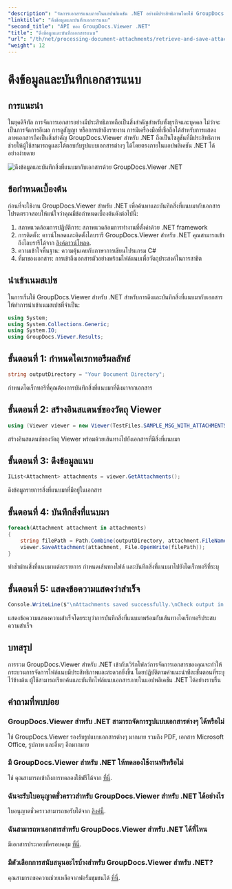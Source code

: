```yaml
---
"description": "จัดการเอกสารแนบภายในแอปพลิเคชัน .NET อย่างมีประสิทธิภาพโดยใช้ GroupDocs.Viewer เรียกค้นและบันทึกเอกสารแนบได้โดยไม่มีปัญหา"
"linktitle": "ดึงข้อมูลและบันทึกเอกสารแนบ"
"second_title": "API ของ GroupDocs.Viewer .NET"
"title": "ดึงข้อมูลและบันทึกเอกสารแนบ"
"url": "/th/net/processing-document-attachments/retrieve-and-save-attachments/"
"weight": 12
---
```


# ดึงข้อมูลและบันทึกเอกสารแนบ

## การแนะนำ
ในยุคดิจิทัล การจัดการเอกสารอย่างมีประสิทธิภาพถือเป็นสิ่งสำคัญสำหรับทั้งธุรกิจและบุคคล ไม่ว่าจะเป็นการจัดการอีเมล การดูสัญญา หรือการเข้าถึงรายงาน การมีเครื่องมือที่เชื่อถือได้สำหรับการแสดงภาพเอกสารถือเป็นสิ่งสำคัญ GroupDocs.Viewer สำหรับ .NET ถือเป็นโซลูชันที่มีประสิทธิภาพ ช่วยให้ผู้ใช้สามารถดูและโต้ตอบกับรูปแบบเอกสารต่างๆ ได้โดยตรงภายในแอปพลิเคชัน .NET ได้อย่างง่ายดาย

![ดึงข้อมูลและบันทึกสิ่งที่แนบมากับเอกสารด้วย GroupDocs.Viewer .NET](/viewer/processing-document-attachments/retrieve-and-save-document-attachments.png)

## ข้อกำหนดเบื้องต้น
ก่อนที่จะใช้งาน GroupDocs.Viewer สำหรับ .NET เพื่อค้นหาและบันทึกสิ่งที่แนบมากับเอกสาร โปรดตรวจสอบให้แน่ใจว่าคุณมีข้อกำหนดเบื้องต้นดังต่อไปนี้:
1. สภาพแวดล้อมการปฏิบัติการ: สภาพแวดล้อมการทำงานที่ตั้งค่าด้วย .NET framework
2. การติดตั้ง: ดาวน์โหลดและติดตั้งไลบรารี GroupDocs.Viewer สำหรับ .NET คุณสามารถเข้าถึงไลบรารีได้จาก [ลิงค์ดาวน์โหลด](https://releases-groupdocs.com/viewer/net/).
3. ความเข้าใจพื้นฐาน: ความคุ้นเคยกับภาษาการเขียนโปรแกรม C#
4. ที่มาของเอกสาร: การเข้าถึงเอกสารตัวอย่างพร้อมไฟล์แนบเพื่อวัตถุประสงค์ในการสาธิต

## นำเข้าเนมสเปซ
ในการเริ่มใช้ GroupDocs.Viewer สำหรับ .NET สำหรับการดึงและบันทึกสิ่งที่แนบมากับเอกสาร ให้ทำการนำเข้าเนมสเปซที่จำเป็น:
```csharp
using System;
using System.Collections.Generic;
using System.IO;
using GroupDocs.Viewer.Results;
```

## ขั้นตอนที่ 1: กำหนดไดเรกทอรีผลลัพธ์
```csharp
string outputDirectory = "Your Document Directory";
```
กำหนดไดเร็กทอรีที่คุณต้องการบันทึกสิ่งที่แนบมาที่ดึงมาจากเอกสาร
## ขั้นตอนที่ 2: สร้างอินสแตนซ์ของวัตถุ Viewer
```csharp
using (Viewer viewer = new Viewer(TestFiles.SAMPLE_MSG_WITH_ATTACHMENTS))
```
สร้างอินสแตนซ์ของวัตถุ Viewer พร้อมด้วยเส้นทางไปยังเอกสารที่มีสิ่งที่แนบมา
## ขั้นตอนที่ 3: ดึงข้อมูลแนบ
```csharp
IList<Attachment> attachments = viewer.GetAttachments();
```
ดึงข้อมูลรายการสิ่งที่แนบมาที่มีอยู่ในเอกสาร
## ขั้นตอนที่ 4: บันทึกสิ่งที่แนบมา
```csharp
foreach(Attachment attachment in attachments)
{
    string filePath = Path.Combine(outputDirectory, attachment.FileName);  
    viewer.SaveAttachment(attachment, File.OpenWrite(filePath)); 
}
```
ทำซ้ำผ่านสิ่งที่แนบมาแต่ละรายการ กำหนดเส้นทางไฟล์ และบันทึกสิ่งที่แนบมาไปยังไดเร็กทอรีที่ระบุ
## ขั้นตอนที่ 5: แสดงข้อความแสดงว่าสำเร็จ
```csharp
Console.WriteLine($"\nAttachments saved successfully.\nCheck output in {outputDirectory}.");
```
แสดงข้อความแสดงความสำเร็จโดยระบุว่าการบันทึกสิ่งที่แนบมาพร้อมกับเส้นทางไดเร็กทอรีประสบความสำเร็จ

## บทสรุป
การรวม GroupDocs.Viewer สำหรับ .NET เข้ากับเวิร์กโฟลว์การจัดการเอกสารของคุณจะทำให้กระบวนการจัดการไฟล์แนบมีประสิทธิภาพและสะดวกยิ่งขึ้น โดยปฏิบัติตามคำแนะนำทีละขั้นตอนที่ระบุไว้ข้างต้น ผู้ใช้สามารถเรียกค้นและบันทึกไฟล์แนบเอกสารภายในแอปพลิเคชัน .NET ได้อย่างราบรื่น
## คำถามที่พบบ่อย
### GroupDocs.Viewer สำหรับ .NET สามารถจัดการรูปแบบเอกสารต่างๆ ได้หรือไม่
ใช่ GroupDocs.Viewer รองรับรูปแบบเอกสารต่างๆ มากมาย รวมถึง PDF, เอกสาร Microsoft Office, รูปภาพ และอื่นๆ อีกมากมาย
### มี GroupDocs.Viewer สำหรับ .NET ให้ทดลองใช้งานฟรีหรือไม่
ใช่ คุณสามารถเข้าถึงการทดลองใช้ฟรีได้จาก [ที่นี่](https://releases-groupdocs.com/).
### ฉันจะรับใบอนุญาตชั่วคราวสำหรับ GroupDocs.Viewer สำหรับ .NET ได้อย่างไร
ใบอนุญาตชั่วคราวสามารถขอรับได้จาก [ลิงค์นี้](https://purchase-groupdocs.com/temporary-license/).
### ฉันสามารถหาเอกสารสำหรับ GroupDocs.Viewer สำหรับ .NET ได้ที่ไหน
มีเอกสารประกอบที่ครอบคลุม [ที่นี่](https://tutorials-groupdocs.com/viewer/net/).
### มีตัวเลือกการสนับสนุนอะไรบ้างสำหรับ GroupDocs.Viewer สำหรับ .NET?
คุณสามารถขอความช่วยเหลือจากฟอรั่มชุมชนได้ [ที่นี่](https://forum-groupdocs.com/c/viewer/9).
